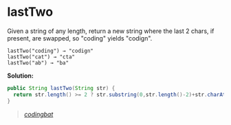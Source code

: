 # lastTwo

Given a string of any length, return a new string where the last 2 chars, if present, are swapped, so "coding" yields "codign".

```
lastTwo("coding") → "codign"
lastTwo("cat") → "cta"
lastTwo("ab") → "ba"
```

**Solution:**

```java
public String lastTwo(String str) {
  return str.length() >= 2 ? str.substring(0,str.length()-2)+str.charAt(str.length()-1)+str.charAt(str.length()-2) : str;
}
```

> _[codingbat](http://codingbat.com/prob/p194786)_